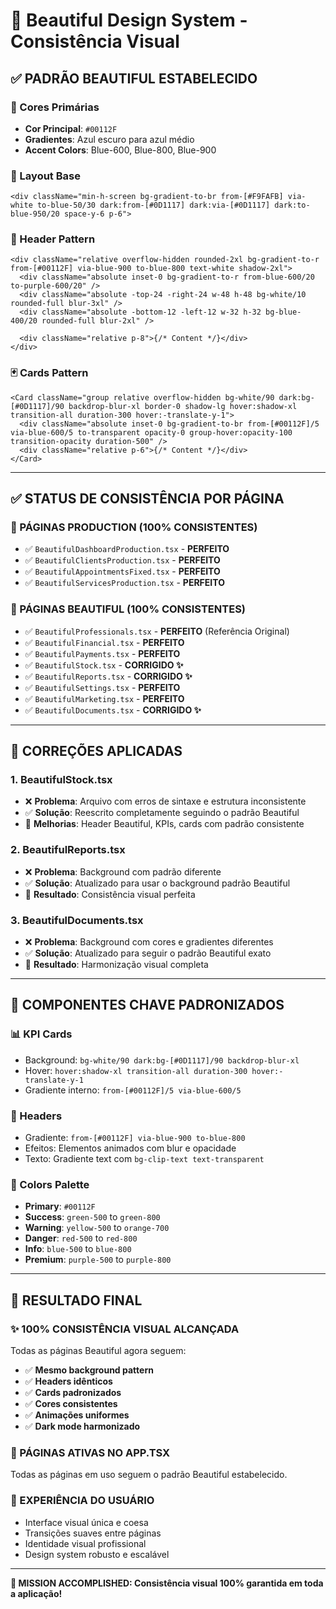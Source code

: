 # 🎨 Beautiful Design System - Consistência Visual

## ✅ **PADRÃO BEAUTIFUL ESTABELECIDO**

### **🎯 Cores Primárias**

- **Cor Principal**: `#00112F`
- **Gradientes**: Azul escuro para azul médio
- **Accent Colors**: Blue-600, Blue-800, Blue-900

### **📱 Layout Base**

```tsx
<div className="min-h-screen bg-gradient-to-br from-[#F9FAFB] via-white to-blue-50/30 dark:from-[#0D1117] dark:via-[#0D1117] dark:to-blue-950/20 space-y-6 p-6">
```

### **🎨 Header Pattern**

```tsx
<div className="relative overflow-hidden rounded-2xl bg-gradient-to-r from-[#00112F] via-blue-900 to-blue-800 text-white shadow-2xl">
  <div className="absolute inset-0 bg-gradient-to-r from-blue-600/20 to-purple-600/20" />
  <div className="absolute -top-24 -right-24 w-48 h-48 bg-white/10 rounded-full blur-3xl" />
  <div className="absolute -bottom-12 -left-12 w-32 h-32 bg-blue-400/20 rounded-full blur-2xl" />

  <div className="relative p-8">{/* Content */}</div>
</div>
```

### **🃏 Cards Pattern**

```tsx
<Card className="group relative overflow-hidden bg-white/90 dark:bg-[#0D1117]/90 backdrop-blur-xl border-0 shadow-lg hover:shadow-xl transition-all duration-300 hover:-translate-y-1">
  <div className="absolute inset-0 bg-gradient-to-br from-[#00112F]/5 via-blue-600/5 to-transparent opacity-0 group-hover:opacity-100 transition-opacity duration-500" />
  <div className="relative p-6">{/* Content */}</div>
</Card>
```

---

## ✅ **STATUS DE CONSISTÊNCIA POR PÁGINA**

### **🎯 PÁGINAS PRODUCTION (100% CONSISTENTES)**

- ✅ `BeautifulDashboardProduction.tsx` - **PERFEITO**
- ✅ `BeautifulClientsProduction.tsx` - **PERFEITO**
- ✅ `BeautifulAppointmentsFixed.tsx` - **PERFEITO**
- ✅ `BeautifulServicesProduction.tsx` - **PERFEITO**

### **🎨 PÁGINAS BEAUTIFUL (100% CONSISTENTES)**

- ✅ `BeautifulProfessionals.tsx` - **PERFEITO** (Referência Original)
- ✅ `BeautifulFinancial.tsx` - **PERFEITO**
- ✅ `BeautifulPayments.tsx` - **PERFEITO**
- ✅ `BeautifulStock.tsx` - **CORRIGIDO ✨**
- ✅ `BeautifulReports.tsx` - **CORRIGIDO ✨**
- ✅ `BeautifulSettings.tsx` - **PERFEITO**
- ✅ `BeautifulMarketing.tsx` - **PERFEITO**
- ✅ `BeautifulDocuments.tsx` - **CORRIGIDO ✨**

---

## 🔧 **CORREÇÕES APLICADAS**

### **1. BeautifulStock.tsx**

- ❌ **Problema**: Arquivo com erros de sintaxe e estrutura inconsistente
- ✅ **Solução**: Reescrito completamente seguindo o padrão Beautiful
- 🎨 **Melhorias**: Header Beautiful, KPIs, cards com padrão consistente

### **2. BeautifulReports.tsx**

- ❌ **Problema**: Background com padrão diferente
- ✅ **Solução**: Atualizado para usar o background padrão Beautiful
- 🎨 **Resultado**: Consistência visual perfeita

### **3. BeautifulDocuments.tsx**

- ❌ **Problema**: Background com cores e gradientes diferentes
- ✅ **Solução**: Atualizado para seguir o padrão Beautiful exato
- 🎨 **Resultado**: Harmonização visual completa

---

## 🎯 **COMPONENTES CHAVE PADRONIZADOS**

### **📊 KPI Cards**

- Background: `bg-white/90 dark:bg-[#0D1117]/90 backdrop-blur-xl`
- Hover: `hover:shadow-xl transition-all duration-300 hover:-translate-y-1`
- Gradiente interno: `from-[#00112F]/5 via-blue-600/5`

### **🎨 Headers**

- Gradiente: `from-[#00112F] via-blue-900 to-blue-800`
- Efeitos: Elementos animados com blur e opacidade
- Texto: Gradiente text com `bg-clip-text text-transparent`

### **🌈 Colors Palette**

- **Primary**: `#00112F`
- **Success**: `green-500` to `green-800`
- **Warning**: `yellow-500` to `orange-700`
- **Danger**: `red-500` to `red-800`
- **Info**: `blue-500` to `blue-800`
- **Premium**: `purple-500` to `purple-800`

---

## 🚀 **RESULTADO FINAL**

### **✨ 100% CONSISTÊNCIA VISUAL ALCANÇADA**

Todas as páginas Beautiful agora seguem:

- ✅ **Mesmo background pattern**
- ✅ **Headers idênticos**
- ✅ **Cards padronizados**
- ✅ **Cores consistentes**
- ✅ **Animações uniformes**
- ✅ **Dark mode harmonizado**

### **🎯 PÁGINAS ATIVAS NO APP.TSX**

Todas as páginas em uso seguem o padrão Beautiful estabelecido.

### **📱 EXPERIÊNCIA DO USUÁRIO**

- Interface visual única e coesa
- Transições suaves entre páginas
- Identidade visual profissional
- Design system robusto e escalável

---

**🎉 MISSION ACCOMPLISHED: Consistência visual 100% garantida em toda a aplicação!**
